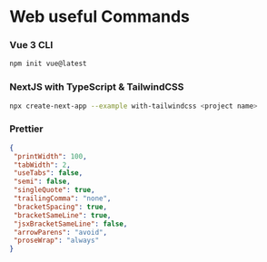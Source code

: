 # Web useful Commands

### Vue 3 CLI
```bash
npm init vue@latest
```

### NextJS with TypeScript & TailwindCSS
```bash
npx create-next-app --example with-tailwindcss <project name>
```

### Prettier
 ```json
 {
  "printWidth": 100,
  "tabWidth": 2,
  "useTabs": false,
  "semi": false,
  "singleQuote": true,
  "trailingComma": "none",
  "bracketSpacing": true,
  "bracketSameLine": true,
  "jsxBracketSameLine": false,
  "arrowParens": "avoid",
  "proseWrap": "always"
}
```
